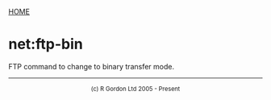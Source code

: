 [HOME](../../../../README.md)
# net:ftp-bin

FTP command to change to binary transfer mode.

-----------------------

<div style='font-size: smaller; text-align: center;'>(c) R Gordon Ltd 2005 - Present</div>
